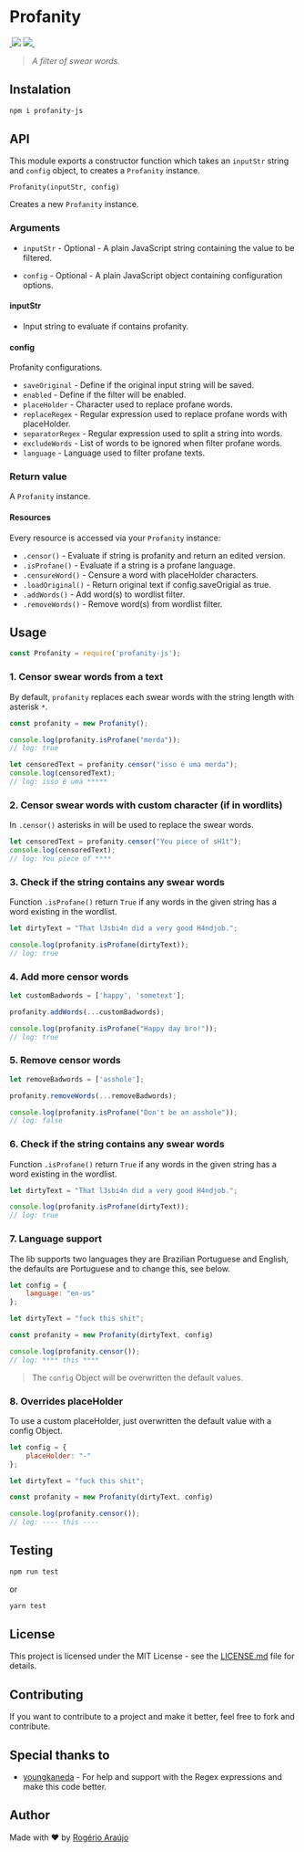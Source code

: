 # Profanity

<a aria-label="npm package" href="https://www.npmjs.com/package/profanity-js">
<img alt="" src="https://img.shields.io/npm/v/profanity-js.svg">
</a>
<a href="https://github.com/rodgeraraujo/profanity/issues"><img src="https://img.shields.io/github/issues/rodgeraraujo/profanity.svg"></a>
<a aria-label="contributors graph" href="https://github.com/rodgeraraujo/profanity/graphs/contributors">
<img src="https://img.shields.io/github/contributors/rodgeraraujo/profanity.svg">
</a>
<a aria-label="license" href="https://github.com/rodgeraraujo/profanity/blob/main/LICENSE.md">
<img src="https://img.shields.io/github/license/rodgeraraujo/profanity" alt="">
</a>

> *A filter of swear words.*

## Instalation

```sh
npm i profanity-js
```

## API

This module exports a constructor function which takes an `inputStr` string and `config` object, to creates a `Profanity` instance.

    Profanity(inputStr, config)

Creates a new `Profanity` instance.

### Arguments

- `inputStr` - Optional - A plain JavaScript string containing the value to be filtered.

- `config` - Optional - A plain JavaScript object containing configuration options.

#### inputStr
- Input string to evaluate if contains profanity.

#### config

Profanity configurations.
- `saveOriginal` - Define if the original input string will be saved.
- `enabled` - Define if the filter will be enabled.
- `placeHolder` - Character used to replace profane words.
- `replaceRegex` - Regular expression used to replace profane words with placeHolder.
- `separatorRegex` - Regular expression used to split a string into words.
- `excludeWords` - List of words to be ignored when filter profane words.
- `language` - Language used to filter profane texts.

### Return value
A `Profanity` instance.

#### Resources
Every resource is accessed via your `Profanity` instance:

- `.censor()` - Evaluate if string is profanity and return an edited version.
- `.isProfane()` - Evaluate if a string is a profane language.
- `.censureWord()` - Censure a word with placeHolder characters.
- `.loadOriginal()` - Return original text if config.saveOrigial as true.
- `.addWords()` - Add word(s) to wordlist filter.
- `.removeWords()` - Remove word(s) from wordlist filter.

## Usage

```js
const Profanity = require('profanity-js');
```
### 1. Censor swear words from a text
By default, `profanity` replaces each swear words with the string length with asterisk `*`.


```js
const profanity = new Profanity();

console.log(profanity.isProfane("merda"));
// log: true

let censoredText = profanity.censor("isso é uma merda");
console.log(censoredText); 
// log: isso é uma *****
```

### 2. Censor swear words with custom character (if in wordlits)
In `.censor()` asterisks in will be used to replace the swear words.

```js
let censoredText = profanity.censor("You piece of sH1t");
console.log(censoredText); 
// log: You piece of ****
```

### 3. Check if the string contains any swear words
Function `.isProfane()` return `True` if any words in the given string has a word existing in the wordlist.

```js
let dirtyText = "That l3sbi4n did a very good H4ndjob.";

console.log(profanity.isProfane(dirtyText));
// log: true
```

### 4. Add more censor words
```js
let customBadwords = ['happy', 'sometext'];

profanity.addWords(...customBadwords);

console.log(profanity.isProfane("Happy day bro!"));
// log: true
```

### 5. Remove censor words
```js
let removeBadwords = ['asshole'];

profanity.removeWords(...removeBadwords);

console.log(profanity.isProfane("Don't be an asshole"));
// log: false
```

### 6. Check if the string contains any swear words
Function `.isProfane()` return `True` if any words in the given string has a word existing in the wordlist.

```js
let dirtyText = "That l3sbi4n did a very good H4ndjob.";

console.log(profanity.isProfane(dirtyText));
// log: true
```

### 7. Language support
The lib supports two languages they are Brazilian Portuguese and English, the defaults are Portuguese and to change this, see below.

```js
let config = {
    language: "en-us"
};

let dirtyText = "fuck this shit";

const profanity = new Profanity(dirtyText, config)

console.log(profanity.censor());
// log: **** this ****
```

> The `config` Object will be overwritten the default values.

### 8. Overrides placeHolder
To use a custom placeHolder, just overwritten the default value with a config Object.

```js
let config = {
    placeHolder: "-"
};

let dirtyText = "fuck this shit";

const profanity = new Profanity(dirtyText, config)

console.log(profanity.censor());
// log: ---- this ----
```

## Testing

```sh
npm run test
```
or

```sh
yarn test
```

## License
This project is licensed under the MIT License - see the [LICENSE.md](https://github.com/rodgeraraujo/profanity/blob/main/LICENSE.md) file for details.

## Contributing
If you want to contribute to a project and make it better, feel free to fork and contribute.

## Special thanks to
- [youngkaneda](https://github.com/youngkaneda) - For help and support with the Regex expressions and make this code better.

## Author

Made with ❤ by [Rogério Araújo](https://github.com/rodgeraraujo)
